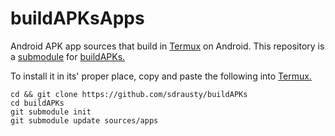 # buildAPKsApps
Android APK app sources that build in [Termux](https://termux.com) on Android. This repository is a [submodule](https://gist.github.com/gitaarik/8735255) for [buildAPKs.](https://github.com/sdrausty/buildAPKs)

To install it in its' proper place, copy and paste the following into [Termux.](https://termux.com)
```
cd && git clone https://github.com/sdrausty/buildAPKs
cd buildAPKs
git submodule init
git submodule update sources/apps

```
